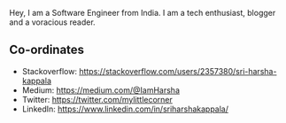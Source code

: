 Hey, I am a Software Engineer from India. I am a tech enthusiast, blogger and a voracious reader.

## Co-ordinates

- Stackoverflow: https://stackoverflow.com/users/2357380/sri-harsha-kappala
- Medium: https://medium.com/@IamHarsha
- Twitter: https://twitter.com/mylittlecorner
- LinkedIn: https://www.linkedin.com/in/sriharshakappala/

